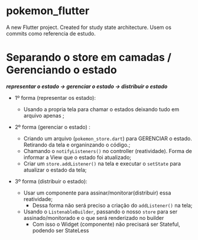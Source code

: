# pokemon_flutter

A new Flutter project. Created for study state architecture.
Usem os commits como referencia de estudo.


# Separando o store em camadas / Gerenciando o estado

***representar o estado -> gerenciar o estado -> distribuir o estado***

- 1º forma (representar os estado):
  - Usando a propria tela para chamar o estados deixando tudo em arquivo apenas ;
  
- 2º forma (gerenciar o estado) :
    - Criando um arquivo (`pokemon_store.dart`) para GERENCIAR o estado. Retirando da tela e organinzando o código.;
    - Chamando o `notifyListeners()` no controller (reatividade). Forma de informar a View que o estado foi atualizado;
    - Criar um `store.addListener()` na tela e executar o `setState` para atualizar o estado da tela;
    
- 3º forma (distribuir o estado):
    - Usar um componente para assinar/monitorar(distribuir) essa reatividade;
      - Dessa forma não será preciso a criação do `addListener()` na tela;
    - Usando o `ListenableBuilder`, passando o nosso `store` para ser assinado/monitorado e o que será renderizado no builder 
      - Com isso o Widget (componente) não precisará ser Stateful, podendo ser StateLess
  